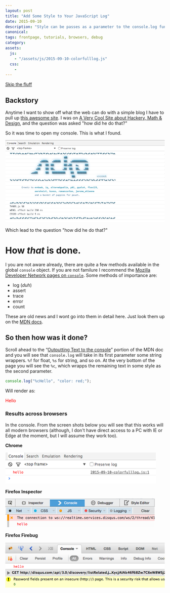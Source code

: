 ```yaml
---
layout: post
title: "Add Some Style to Your JavaScript Log"
date: 2015-09-10
description: "Style can be passes as a parameter to the console.log function."
canonical:
tags: frontpage, tutorials, browsers, debug
category:
assets:
  js:
    - "/assets/js/2015-09-10-colorfulllog.js"
  css:
    -
---
```


<a href="#howitdo">Skip the fluff</a>
## Backstory

Anytime I want to show off what the web can do with a simple blog I have to pull up [this awesome site](http://acko.net). I was on [A Very Cool Site about Hackery, Math &amp; Design](http://acko.net/), and the question was asked "how did he do that?"

So it was time to open my console. This is what I found.

<img class="image-center" src="/images/2015091005.png" />

Which lead to the question "how did he do that?"

# How <span title="The colorful console message">**_that_**</span> is done.

I you are not aware already, there are quite a few methods available in the global ```console``` object. If you are not familure I recommend the [Mozilla Developer Network pages on ```console```](https://developer.mozilla.org/en-US/docs/Web/API/consol). Some methods of importance are:

 - log (_duh_)
 - assert
 - trace
 - error
 - count

 These are old news and I wont go into them in detail here. Just look them up on the [MDN docs](https://developer.mozilla.org/en-US/docs/Web/API/consol).

<a id="howitdo"></a>

## So then how was it done?

 Scroll ahead to the <q>[Outputting Text to the console](https://developer.mozilla.org/en-US/docs/Web/API/console#Outputting_text_to_the_console)</q> portion of the MDN doc and you will see that ```console.log``` will take in its first parameter some string wrappers. ```%f``` for float, ```%s``` for string, and so on. At the very bottom of the page you will see the ```%c```, which wrapps the remaining text in some style as the second parameter.

 ```js
 console.log("%cHello", "color: red;");
 ```

 Will render as:

<span style="color:red;">Hello</span>

### Results across browsers

In the console. From the screen shots below you will see that this works will all modern browsers (although, I don't have direct access to a PC with IE or Edge at the moment, but I will assume they work too).

**Chrome**

<img class="image-center" src="/images/2015091001.png" />

**Firefox Inspector**

<img class="image-center" src="/images/2015091002.png" />

**Firefox Firebug**

<img class="image-center" src="/images/2015091003.png" />
